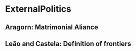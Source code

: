 # ExternalPolitics

## Aragorn: Matrimonial Aliance


## Leão and Castela: Definition of frontiers


